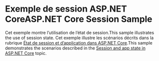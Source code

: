# <a name="aspnet-core-session-sample"></a><span data-ttu-id="b5dd4-101">Exemple de session ASP.NET Core</span><span class="sxs-lookup"><span data-stu-id="b5dd4-101">ASP.NET Core Session Sample</span></span>

<span data-ttu-id="b5dd4-102">Cet exemple montre l’utilisation de l’état de session.</span><span class="sxs-lookup"><span data-stu-id="b5dd4-102">This sample illustrates the use of session state.</span></span> <span data-ttu-id="b5dd4-103">Cet exemple illustre les scénarios décrits dans la rubrique [État de session et d’application dans ASP.NET Core](https://docs.microsoft.com/aspnet/core/fundamentals/app-state).</span><span class="sxs-lookup"><span data-stu-id="b5dd4-103">This sample demonstrates the scenarios described in the [Session and app state in ASP.NET Core](https://docs.microsoft.com/aspnet/core/fundamentals/app-state) topic.</span></span>
